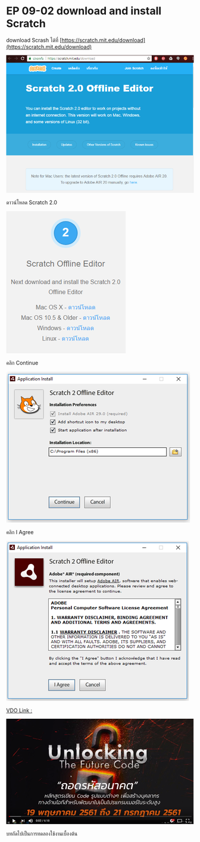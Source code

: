 # EP 09-02 download and install Scratch 

download Scrash ได้ที่ 
[https://scratch.mit.edu/download](https://scratch.mit.edu/download)
  

![](images/EP09/090201.PNG)  

ดาวน์โหลด Scratch 2.0 

![](images/EP09/090202.PNG)  

คลิก Continue  

![](images/EP09/090203.PNG)  

คลิก I Agree  

![](images/EP09/090204.PNG)  

[VDO Link : ](https://youtu.be/IHhfPBV8ZSc)

[![](images/EP09/Items.PNG)](https://youtu.be/IHhfPBV8ZSc)

บทถัดไปเป็นการทดลองใช้งานเบื้องต้น

